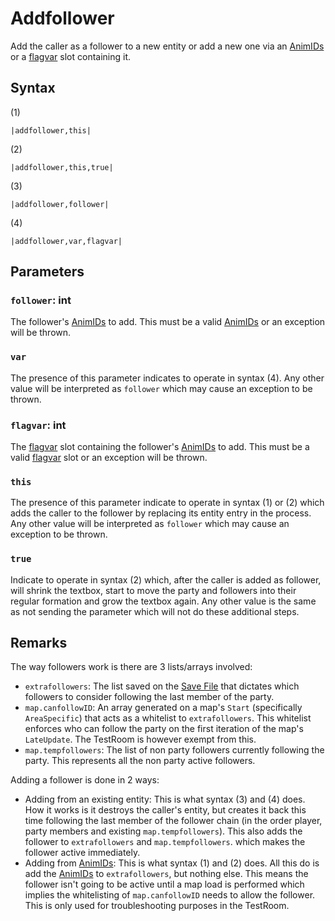 # Addfollower

Add the caller as a follower to a new entity or add a new one via an [AnimIDs](../../../Enums%20and%20IDs/AnimIDs.md) or a [flagvar](../../../Flags%20arrays/flagvar.md) slot containing it.

## Syntax

(1)

````
|addfollower,this|
````

(2)

````
|addfollower,this,true|
````

(3)

````
|addfollower,follower|
````

(4)

````
|addfollower,var,flagvar|
````

## Parameters

### `follower`: int

The follower's [AnimIDs](../../../Enums%20and%20IDs/AnimIDs.md) to add. This must be a valid [AnimIDs](../../../Enums%20and%20IDs/AnimIDs.md) or an exception will be thrown.

### `var`

The presence of this parameter indicates to operate in syntax (4). Any other value will be interpreted as `follower` which may cause an exception to be thrown.

### `flagvar`: int

The [flagvar](../../../Flags%20arrays/flagvar.md) slot containing the follower's [AnimIDs](../../../Enums%20and%20IDs/AnimIDs.md) to add. This must be a valid [flagvar](../../../Flags%20arrays/flagvar.md) slot or an exception will be thrown.

### `this`

The presence of this parameter indicate to operate in syntax (1) or (2) which adds the caller to the follower by replacing its entity entry in the process. Any other value will be interpreted as `follower` which may cause an exception to be thrown.

### `true`

Indicate to operate in syntax (2) which, after the caller is added as follower, will shrink the textbox, start to move the party and followers into their regular formation and grow the textbox again. Any other value is the same as not sending the parameter which will not do these additional steps.

## Remarks

The way followers work is there are 3 lists/arrays involved:

* `extrafollowers`: The list saved on the [Save File](../../../Data%20format/Save%20File.md) that dictates which followers to consider following the last member of the party.
* `map.canfollowID`: An array generated on a map's `Start` (specifically `AreaSpecific`) that acts as a whitelist to `extrafollowers`. This whitelist enforces who can follow the party on the first iteration of the map's `LateUpdate`. The TestRoom is however exempt from this.
* `map.tempfollowers`: The list of non party followers currently following the party. This represents all the non party active followers.

Adding a follower is done in 2 ways:

* Adding from an existing entity: This is what syntax (3) and (4) does. How it works is it destroys the caller's entity, but creates it back this time following the last member of the follower chain (in the order player, party members and existing `map.tempfollowers`). This also adds the follower to `extrafollowers` and `map.tempfollowers`. which makes the follower active immediately.
* Adding from [AnimIDs](../../../Enums%20and%20IDs/AnimIDs.md): This is what syntax (1) and (2) does. All this do is add the [AnimIDs](../../../Enums%20and%20IDs/AnimIDs.md) to `extrafollowers`, but nothing else. This means the follower isn't going to be active until a map load is performed which implies the whitelisting of `map.canfollowID` needs to allow the follower. This is only used for troubleshooting purposes in the TestRoom.

